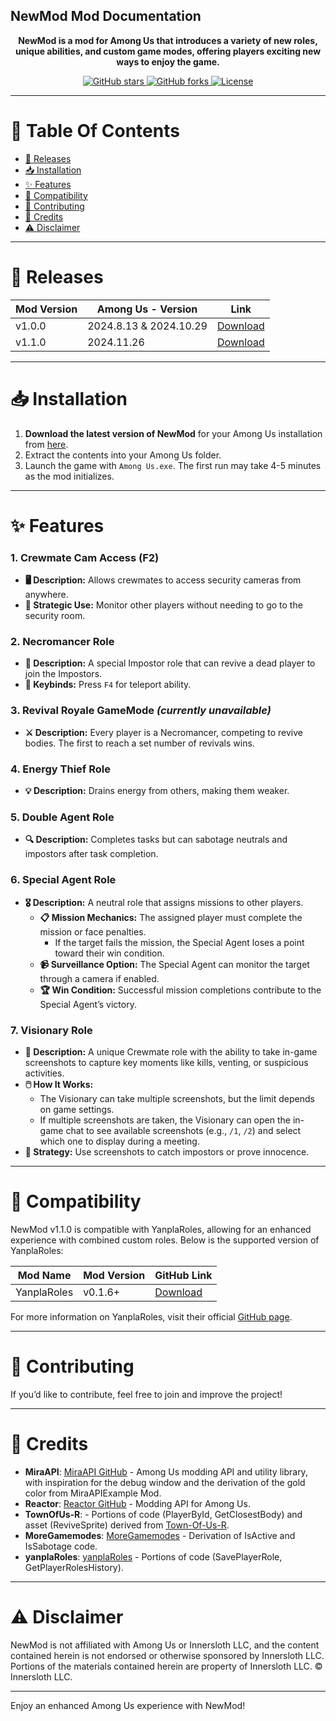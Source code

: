 ## NewMod Mod Documentation
<p align="center">
<b>NewMod is a mod for Among Us that introduces a variety of new roles, unique abilities, and custom game modes, offering players exciting new ways to enjoy the game.</b>
</p>
<p align="center">
    <a href="https://github.com/CallOfCreator/NewMod/stargazers">
        <img src="https://img.shields.io/github/stars/CallOfCreator/NewMod?style=social" alt="GitHub stars">
    </a>
    <a href="https://github.com/CallOfCreator/NewMod/network/members">
        <img src="https://img.shields.io/github/forks/CallOfCreator/NewMod?style=social" alt="GitHub forks">
    </a>
    <a href="https://github.com/CallOfCreator/NewMod/blob/main/LICENSE">
        <img src="https://img.shields.io/github/license/CallOfCreator/NewMod" alt="License">
    </a>
</p>


---

# 📑 Table Of Contents
- [🚀 Releases](#-releases)
- [📥 Installation](#-installation)
- [✨ Features](#-features)
- [🔗 Compatibility](#-compatibility)
- [🤝 Contributing](#-contributing)
- [👥 Credits](#-credits)
- [⚠️ Disclaimer](#-disclaimer)

---

# 🚀 Releases

| Mod Version | Among Us - Version | Link |
|-------------|---------------------|------|
| v1.0.0      | 2024.8.13 & 2024.10.29 | [Download](https://github.com/CallOfCreator/NewMod/releases/download/V1.0.0/NewMod.dll) |
| v1.1.0      | 2024.11.26             | [Download](https://github.com/CallOfCreator/NewMod/releases/download/V1.1.0/NewMod.dll) |

---

# 📥 Installation

1. **Download the latest version of NewMod** for your Among Us installation from [here](https://github.com/CallOfCreator/NewMod/releases/latest).
2. Extract the contents into your Among Us folder.
3. Launch the game with `Among Us.exe`. The first run may take 4-5 minutes as the mod initializes.

---

# ✨ Features

### **1. Crewmate Cam Access (F2)**
   - **🖥️ Description:** Allows crewmates to access security cameras from anywhere.
   - **👀 Strategic Use:** Monitor other players without needing to go to the security room.

### **2. Necromancer Role**
   - **🔮 Description:** A special Impostor role that can revive a dead player to join the Impostors.
   - **💨 Keybinds:** Press `F4` for teleport ability.

### **3. Revival Royale GameMode** *(currently unavailable)*
   - **⚔️ Description:** Every player is a Necromancer, competing to revive bodies. The first to reach a set number of revivals wins.

### **4. Energy Thief Role**
   - **💡 Description:** Drains energy from others, making them weaker.

### **5. Double Agent Role**
   - **🔍 Description:** Completes tasks but can sabotage neutrals and impostors after task completion.

### **6. Special Agent Role**
   - **🎖️ Description:** A neutral role that assigns missions to other players.
      - **📋 Mission Mechanics:** The assigned player must complete the mission or face penalties.
         - If the target fails the mission, the Special Agent loses a point toward their win condition.
      - **📹 Surveillance Option:** The Special Agent can monitor the target through a camera if enabled.
      - **🏆 Win Condition:** Successful mission completions contribute to the Special Agent’s victory.

### **7. Visionary Role**  
- **📸 Description:** A unique Crewmate role with the ability to take in-game screenshots to capture key moments like kills, venting, or suspicious activities.  
- **🖱️ How It Works:**  
  - The Visionary can take multiple screenshots, but the limit depends on game settings.  
  - If multiple screenshots are taken, the Visionary can open the in-game chat to see available screenshots (e.g., `/1`, `/2`) and select which one to display during a meeting.  
- **🧩 Strategy:** Use screenshots to catch impostors or prove innocence.  

---

# 🔗 Compatibility

NewMod v1.1.0 is compatible with YanplaRoles, allowing for an enhanced experience with combined custom roles. Below is the supported version of YanplaRoles:

| Mod Name     | Mod Version | GitHub Link                                          |
|--------------|-------------|------------------------------------------------------|
| YanplaRoles  | v0.1.6+     | [Download](https://github.com/yanpla/yanplaRoles)    |

For more information on YanplaRoles, visit their official [GitHub page](https://github.com/yanpla/yanplaRoles).

---

# 🤝 Contributing

If you’d like to contribute, feel free to join and improve the project!

---

# 👥 Credits

- **MiraAPI**: [MiraAPI GitHub](https://github.com/Alll-Of-Us-Mods/MiraAPI) - Among Us modding API and utility library, with inspiration for the debug window and the derivation of the gold color from MiraAPIExample Mod.
- **Reactor**: [Reactor GitHub](https://github.com/NuclearPowered/Reactor) - Modding API for Among Us.
- **TownOfUs-R**: - Portions of code (PlayerById, GetClosestBody) and asset (ReviveSprite) derived from [Town-Of-Us-R](https://github.com/eDonnes124/Town-Of-Us-R).
- **MoreGamemodes**: [MoreGamemodes](https://github.com/Rabek009/MoreGamemodes) - Derivation of IsActive and IsSabotage code.
- **yanplaRoles**: [yanplaRoles](https://github.com/yanpla/yanplaRoles) - Portions of code (SavePlayerRole, GetPlayerRolesHistory).

---

# ⚠️ Disclaimer

NewMod is not affiliated with Among Us or Innersloth LLC, and the content contained herein is not endorsed or otherwise sponsored by Innersloth LLC. Portions of the materials contained herein are property of Innersloth LLC. © Innersloth LLC.

---

Enjoy an enhanced Among Us experience with NewMod!
